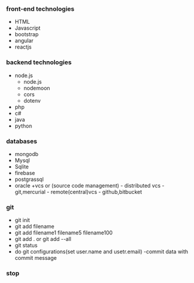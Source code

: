  ### front-end technologies
- HTML
- Javascript
- bootstrap
- angular
- reactjs


### backend technologies
- node.js
	- node.js
	- nodemoon
	- cors
	- dotenv
- php
- c#
- java
- python


### databases
- mongodb
- Mysql
- Sqlite
- firebase
- postgrassql
- oracle
+vcs   or (source code management)
	  - distributed vcs
                    - git,mercurial
          - remote(central)vcs
                    - github,bitbucket
### git 

- git init
- git add filename
- git add filename1 filename5 filename100
- git add . or git add --all
- git status
- do git configurations(set user.name and usetr.email)
-commit data with commit message
### stop